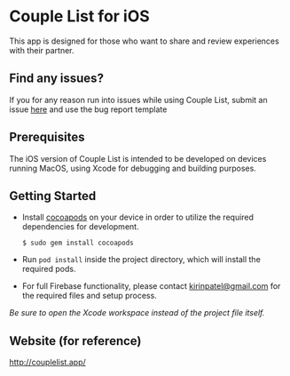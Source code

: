 # Couple List for iOS

This app is designed for those who want to share and review experiences with their partner.

## Find any issues?
If you for any reason run into issues while using Couple List, submit an issue [here](https://github.com/CoupleList/iOS/issues) and use the bug report template


## Prerequisites

The iOS version of Couple List is intended to be developed on devices running MacOS, using Xcode for debugging and building purposes.

## Getting Started

- Install [cocoapods](https://cocoapods.org/) on your device in order  to utilize the required dependencies for development. 

      $ sudo gem install cocoapods

- Run `pod install` inside the project directory, which will install the required pods.
   
- For full Firebase functionality, please contact kirinpatel@gmail.com for the required files and setup process.
   
*Be sure to open the Xcode workspace instead of the project file itself.*


## Website (for reference)
http://couplelist.app/
